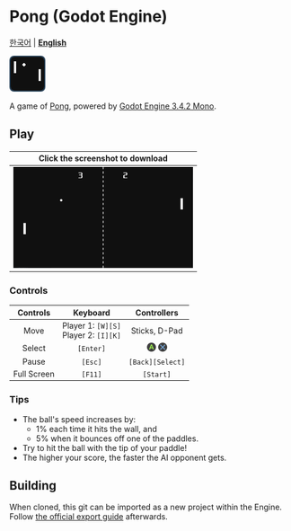 # Pong (Godot Engine)

[한국어](README.md) | <b>[English](README.en.md)</b>

<img height="64" src="docs/icon.webp" alt="Game Icon">

A game of [Pong](https://ko.wikipedia.org/wiki/%ED%90%81), powered by [Godot Engine 3.4.2 Mono](https://godotengine.org/).

## Play

| Click the screenshot to download |
|:---:|
| [<img height="180" src="docs/screenshot.webp" alt="게임 플레이 스크린샷">](https://github.com/HaneulCheong/godot-pong/releases/latest) |

### Controls
| Controls | Keyboard | Controllers |
|:---:|:---:|:---:|
| Move | Player 1: `[W][S]`<br>Player 2: `[I][K]` | Sticks, D-Pad |
| Select | `[Enter]` | <img src="https://raw.githubusercontent.com/HaneulCheong/HaneulCheong/main/assets/docs/xbox_a.webp" height="16"> <img src="https://raw.githubusercontent.com/HaneulCheong/HaneulCheong/main/assets/docs/playstation_cross.webp" height="16"> |
| Pause | `[Esc]` | `[Back][Select]` |
| Full Screen | `[F11]` | `[Start]` |

### Tips
- The ball's speed increases by:
  - 1% each time it hits the wall, and
  - 5% when it bounces off one of the paddles.
- Try to hit the ball with the tip of your paddle!
- The higher your score, the faster the AI opponent gets.

## Building
When cloned, this git can be imported as a new project within the Engine.<br>
Follow [the official export guide](https://docs.godotengine.org/en/stable/getting_started/workflow/export/exporting_projects.html) afterwards.
